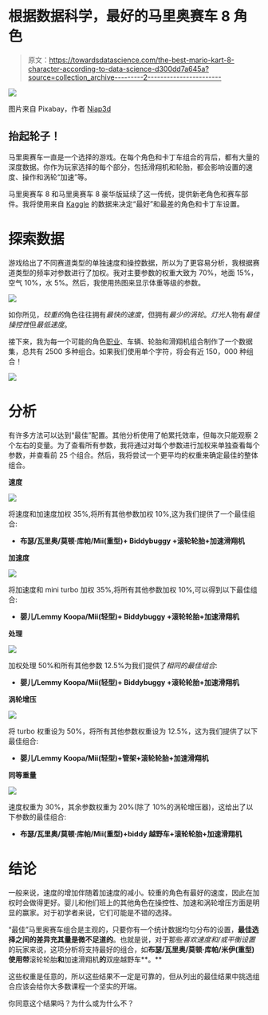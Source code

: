 # 根据数据科学，最好的马里奥赛车 8 角色

> 原文：<https://towardsdatascience.com/the-best-mario-kart-8-character-according-to-data-science-d300dd7a645a?source=collection_archive---------2----------------------->

![](img/1683de6619db53efac7238e96d2d7bca.png)

图片来自 Pixabay，作者 [Niap3d](https://pixabay.com/users/niap3d-529886/)

## 抬起轮子！

马里奥赛车一直是一个选择的游戏。在每个角色和卡丁车组合的背后，都有大量的深度数据。你作为玩家选择的每个部分，包括滑翔机和轮胎，都会影响设置的速度、操作和涡轮“加速”等。

马里奥赛车 8 和马里奥赛车 8 豪华版延续了这一传统，提供新老角色和赛车部件。我将使用来自 [Kaggle](https://www.kaggle.com/barelydedicated/mariokart8) 的数据来决定“最好”和最差的角色和卡丁车设置。

# 探索数据

游戏给出了不同赛道类型的单独速度和操控数据，所以为了更容易分析，我根据赛道类型的频率对参数进行了加权。我对主要参数的权重大致为 70%，地面 15%，空气 10%，水 5%。然后，我使用热图来显示体重等级的参数。

![](img/2b14c17f6b8807b32a9c7d774ee3c1fd.png)

如你所见，*较重的*角色往往拥有*最快的速度*，但拥有*最少的涡轮*。*灯光*人物有*最佳操控性*但*最低速度*。

接下来，我为每一个可能的角色[职业](https://www.ign.com/wikis/mario-kart-8/Weight_Classes)、车辆、轮胎和滑翔机组合制作了一个数据集，总共有 2500 多种组合。如果我们使用单个字符，将会有近 150，000 种组合！

![](img/84f303ccd03fe654eaef27e3f9e6109f.png)

# 分析

有许多方法可以达到“最佳”配置。其他分析使用了帕累托效率，但每次只能观察 2 个左右的变量。为了查看所有参数，我将通过对每个参数进行加权来单独查看每个参数，并查看前 25 个组合。然后，我将尝试一个更平均的权重来确定最佳的整体组合。

**速度**

![](img/2962c42f1c1c03be22f0e18c5dd059d8.png)

将速度和加速度加权 35%,将所有其他参数加权 10%,这为我们提供了一个最佳组合:

*   **布瑟/瓦里奥/莫顿·库帕/Mii(重型)+ Biddybuggy +滚轮轮胎+加速滑翔机**

**加速度**

![](img/0086c7443c38bff666638364f964a827.png)

将加速度和 mini turbo 加权 35%,将所有其他参数加权 10%,可以得到以下最佳组合:

*   **婴儿/Lemmy Koopa/Mii(轻型)+ Biddybuggy +滚轮轮胎+加速滑翔机**

**处理**

![](img/8ca9c785fa8eb052bfb0185d6ccb4601.png)

加权处理 50%和所有其他参数 12.5%为我们提供了*相同的最佳组合*:

*   **婴儿/Lemmy Koopa/Mii(轻型)+ Biddybuggy +滚轮轮胎+加速滑翔机**

**涡轮增压**

![](img/a58ef944caada50f4e14c5c760471155.png)

将 turbo 权重设为 50%，将所有其他参数权重设为 12.5%，这为我们提供了以下最佳组合:

*   **婴儿/Lemmy Koopa/Mii(轻型)+管架+滚轮轮胎+加速滑翔机**

**同等重量**

![](img/2962c42f1c1c03be22f0e18c5dd059d8.png)

速度权重为 30%，其余参数权重为 20%(除了 10%的涡轮增压器)，这给出了以下参数的最佳组合:

*   **布瑟/瓦里奥/莫顿·库帕/Mii(重型)+biddy 越野车+滚轮轮胎+加速滑翔机**

# 结论

一般来说，速度的增加伴随着加速度的减小。较重的角色有最好的速度，因此在加权时会做得更好。婴儿和他们班上的其他角色在操控性、加速和涡轮增压方面是明显的赢家。对于初学者来说，它们可能是不错的选择。

“最佳”马里奥赛车组合是主观的，只要你有一个统计数据均匀分布的设置，**最佳选择之间的差异充其量是微不足道的**。也就是说，对于那些*喜欢速度和/或平衡设置*的玩家来说，这项分析将支持最好的组合，如**布瑟/瓦里奥/莫顿·库帕/米伊(重型)**使用**带**滚轮轮胎**和**加速滑翔机**的**双座越野车**。**

这些权重是任意的，所以这些结果不一定是可靠的，但从列出的最佳结果中挑选组合应该会给你大多数课程一个坚实的开端。

你同意这个结果吗？为什么或为什么不？